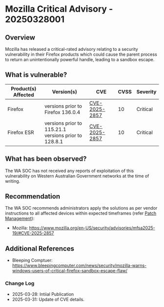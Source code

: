 # Mozilla Critical Advisory - 20250328001

## Overview

Mozilla has released a critical-rated advisory relating to a security vulnerability in their Firefox products which could cause the parent process to return an unintentionally powerful handle, leading to a sandbox escape.

## What is vulnerable?

| Product(s) Affected | Version(s)                                                | CVE                                                             | CVSS | Severity |
| ------------------- | --------------------------------------------------------- | --------------------------------------------------------------- | ---- | -------- |
| Firefox             | versions prior to Firefox 136.0.4                         | [CVE-2025-2857](https://nvd.nist.gov/vuln/detail/CVE-2025-2857) | 10   | Critical |
| Firefox ESR         | versions prior to 115.21.1 <br> versions prior to 128.8.1 | [CVE-2025-2857](https://nvd.nist.gov/vuln/detail/CVE-2025-2857) | 10   | Critical |

## What has been observed?

The WA SOC has not received any reports of exploitation of this vulnerability on Western Australian Government networks at the time of writing.

## Recommendation

The WA SOC recommends administrators apply the solutions as per vendor instructions to all affected devices within expected timeframes (refer [Patch Management](../guidelines/patch-management.md)):

- Mozilla: <https://www.mozilla.org/en-US/security/advisories/mfsa2025-19/#CVE-2025-2857>

## Additional References

- Bleeping Comptuer: <https://www.bleepingcomputer.com/news/security/mozilla-warns-windows-users-of-critical-firefox-sandbox-escape-flaw/>

### Change Log

- 2025-03-28: Intiial Publication
- 2025-03-31: Update of CVE details.
